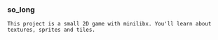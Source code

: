 ### so_long
```This project is a small 2D game with minilibx. You'll learn about textures, sprites and tiles.```
